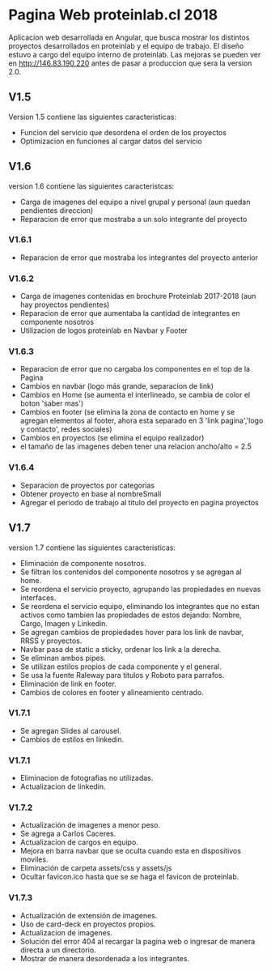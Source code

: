 # Pagina Web proteinlab.cl 2018

Aplicacion web desarrollada en Angular, que busca mostrar los distintos proyectos desarrollados en proteinlab y el equipo de trabajo. El diseño estuvo a cargo del equipo interno de proteinlab. Las mejoras se pueden ver en http://146.83.190.220 antes de pasar a produccion que sera la version 2.0.

## V1.5

Version 1.5 contiene las siguientes caracteristicas:

* Funcion del servicio que desordena el orden de los proyectos
* Optimizacion en funciones al cargar datos del servicio


## V1.6

version 1.6 contiene las siguientes caracteristcas:

* Carga de imagenes del equipo a nivel grupal y personal (aun quedan pendientes direccion)
* Reparacion de error que mostraba a un solo integrante del proyecto

### V1.6.1

* Reparacion de error que mostraba los integrantes del proyecto anterior

### V1.6.2

* Carga de imagenes contenidas en brochure Proteinlab 2017-2018 (aun hay proyectos pendientes)
* Reparacion de error que aumentaba la cantidad de integrantes en componente nosotros
* Utilizacion de logos proteinlab en Navbar y Footer

### V1.6.3

* Reparacion de error que no cargaba los componentes en el top de la Pagina
* Cambios en navbar (logo más grande, separacion de link)
* Cambios en Home (se aumenta el interlineado, se cambia de color el boton 'saber mas')
* Cambios en footer (se elimina la zona de contacto en home y se agregan elementos al footer, ahora esta separado en 3 'link pagina','logo y contacto', redes sociales)
* Cambios en proyectos (se elimina el equipo realizador)
* el tamaño de las imagenes deben tener una relacion ancho/alto = 2.5

### V1.6.4

* Separacion de proyectos por categorias
* Obtener proyecto en base al nombreSmall
* Agregar el periodo de trabajo al titulo del proyecto en pagina proyectos

## V1.7

version 1.7 contiene las siguientes caracteristicas:

* Eliminación de componente nosotros.
* Se filtran los contenidos del componente nosotros y se agregan al home.
* Se reordena el servicio proyecto, agrupando las propiedades en nuevas interfaces.
* Se reordena el servicio equipo, eliminando los integrantes que no estan activos como tambien las propiedades de estos dejando: Nombre, Cargo, Imagen y Linkedin.
* Se agregan cambios de propiedades hover para los link de navbar, RRSS y proyectos.
* Navbar pasa de static a sticky, ordenar los link a la derecha.
* Se eliminan ambos pipes.
* Se utilizan estilos propios de cada componente y el general.
* Se usa la fuente Raleway para titulos y Roboto para parrafos.
* Eliminación de link en footer.
* Cambios de colores en footer y alineamiento centrado.

### V1.7.1

* Se agregan Slides al carousel.
* Cambios de estilos en linkedin.

### V1.7.1

* Eliminacion de fotografias no utilizadas.
* Actualizacion de linkedin.

### V1.7.2

* Actualización de imagenes a menor peso.
* Se agrega a Carlos Caceres.
* Actualizacion de cargos en equipo.
* Mejora en barra navbar que se oculta cuando esta en dispositivos moviles.
* Eliminación de carpeta assets/css y assets/js
* Ocultar favicon.ico hasta que se se haga el favicon de proteinlab.

### V1.7.3

* Actualización de extensión de imagenes.
* Uso de card-deck en proyectos propios.
* Actualizacion de imagenes.
* Solución del error 404 al recargar la pagina web o ingresar de manera directa a un directorio.
* Mostrar de manera desordenada a los integrantes.
